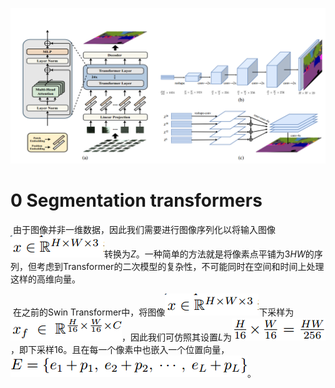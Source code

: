 ![image-20240823110952767](images/image-20240823110952767.png)

# 0 Segmentation transformers

​	由于图像并非一维数据，因此我们需要进行图像序列化以将输入图像![image-20240823111129353](images/image-20240823111129353.png)转换为$Z$。一种简单的方法就是将像素点平铺为$3HW$的序列，但考虑到Transformer的二次模型的复杂性，不可能同时在空间和时间上处理这样的高维向量。

​	在之前的Swin Transformer中，将图像![image-20240823111129353](images/image-20240823111129353.png)下采样为![image-20240823111528561](images/image-20240823111528561.png)，因此我们可仿照其设置$L$为![image-20240823111606309](images/image-20240823111606309.png)，即下采样16。且在每一个像素中也嵌入一个位置向量，![image-20240823111715881](images/image-20240823111715881.png)。